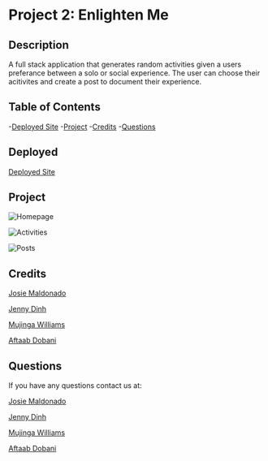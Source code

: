 # Project 2: Enlighten Me

## Description

A full stack application that generates random activities given a users preferance between a solo or social experience. The user can choose their acitivites and create a post to document their experience.

## Table of Contents

-[Deployed Site](#deployed)
-[Project](#project)
-[Credits](#credits)
-[Questions](#questions)

## Deployed

[Deployed Site](https://fierce-spire-72565.herokuapp.com/)
 
## Project 

![Homepage](assets/homepage.png)


![Activities](assets/activities.png)


![Posts](assets/posts.png)


## Credits

[Josie Maldonado](https://github.com/JosieMald)

[Jenny Dinh](https://github.com/jdinh3)

[Mujinga Williams](https://github.com/mujinga21)

[Aftaab Dobani](https://github.com/aftaab-dobani)


## Questions

If you have any questions contact us at:

[Josie Maldonado](https://www.linkedin.com/in/josie-maldonado-437b909a/)

[Jenny Dinh](https://www.linkedin.com/in/jennifer-dinh-154a80116/)

[Mujinga Williams](https://www.linkedin.com/in/mujinga-williams-85183393/)

[Aftaab Dobani](https://www.linkedin.com/in/aftaab-dobani-57b4811b2/)


